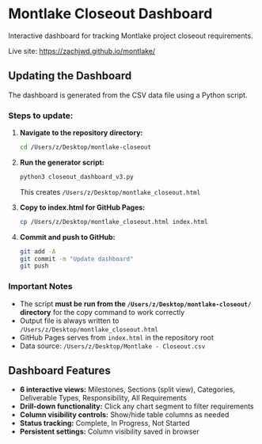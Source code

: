 # Montlake Closeout Dashboard

Interactive dashboard for tracking Montlake project closeout requirements.

Live site: https://zachjwd.github.io/montlake/

## Updating the Dashboard

The dashboard is generated from the CSV data file using a Python script.

### Steps to update:

1. **Navigate to the repository directory:**
   ```bash
   cd /Users/z/Desktop/montlake-closeout
   ```

2. **Run the generator script:**
   ```bash
   python3 closeout_dashboard_v3.py
   ```
   This creates `/Users/z/Desktop/montlake_closeout.html`

3. **Copy to index.html for GitHub Pages:**
   ```bash
   cp /Users/z/Desktop/montlake_closeout.html index.html
   ```

4. **Commit and push to GitHub:**
   ```bash
   git add -A
   git commit -m "Update dashboard"
   git push
   ```

### Important Notes

- The script **must be run from the `/Users/z/Desktop/montlake-closeout/` directory** for the copy command to work correctly
- Output file is always written to `/Users/z/Desktop/montlake_closeout.html`
- GitHub Pages serves from `index.html` in the repository root
- Data source: `/Users/z/Desktop/Montlake - Closeout.csv`

## Dashboard Features

- **6 interactive views:** Milestones, Sections (split view), Categories, Deliverable Types, Responsibility, All Requirements
- **Drill-down functionality:** Click any chart segment to filter requirements
- **Column visibility controls:** Show/hide table columns as needed
- **Status tracking:** Complete, In Progress, Not Started
- **Persistent settings:** Column visibility saved in browser
